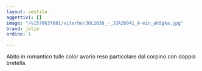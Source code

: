 ```yaml
---
layout: vestito
aggettivi: []
image: "/v1570637681/viterbo/JOL1630_-_JOA20941_A-min_ah5gka.jpg"
brand: jolie
ordine: 1

---
```

Abito in romantico tulle color avorio reso particolare dal corpino con doppia bretella.